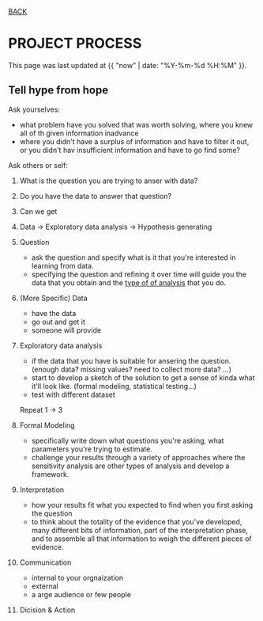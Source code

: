 [BACK](../)

# PROJECT PROCESS
This page was last updated at {{ "now" | date: "%Y-%m-%d %H:%M" }}.
<br>

## Tell hype from hope
Ask yourselves:
- what problem have you solved that was worth solving, where you knew all of th given information inadvance
- where you didn't have a surplus of information and have to filter it out, or you didn't hav insufficient information and have to go find some?

Ask others or self:
1. What is the question you are trying to anser with data?
2. Do you have the data to answer that question?
3. Can we get


0. Data -> Exploratory data analysis
        -> Hypothesis generating 

1. Question
    - ask the question and specify what is it that you're interested in learning from data.
    - specifying the question and refining it over time will guide you the data that you obtain and the [type of of analysis](analysit-types.md/) that you do.

2. (More Specific) Data 
    - have the data
    - go out and get it
    - someone will provide

3. Exploratory data analysis
    - if the data that you have is suitable for ansering the question. (enough data? missing values? need to collect more data? ...)
    - start to develop a sketch of the solution to get a sense of kinda what it'll look like. (formal modeling, statistical testing...)
    - test with different dataset

   Repeat 1 -> 3 

4. Formal Modeling
    - specifically write down what questions you're asking, what parameters you're trying to estimate.
    - challenge your results through a variety of approaches where the sensitivity analysis are other types of analysis and develop a framework.

5. Interpretation
    - how your results fit what you expected to find when you first asking the question
    - to think about the totality of the evidence that you've developed, many different bits of information, part of the interpretation phase, and to assemble all that information to weigh the different pieces of evidence.

6. Communication
    - internal to your orgnaization
    - external
    - a arge audience or few people

7. Dicision & Action


